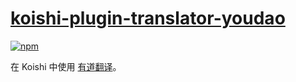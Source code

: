 # [koishi-plugin-translator-youdao](https://translator.koishi.chat/plugins/youdao.html)

[![npm](https://img.shields.io/npm/v/koishi-plugin-translator-youdao?style=flat-square)](https://www.npmjs.com/package/koishi-plugin-translator-youdao)

在 Koishi 中使用 [有道翻译](http://fanyi.youdao.com/)。
